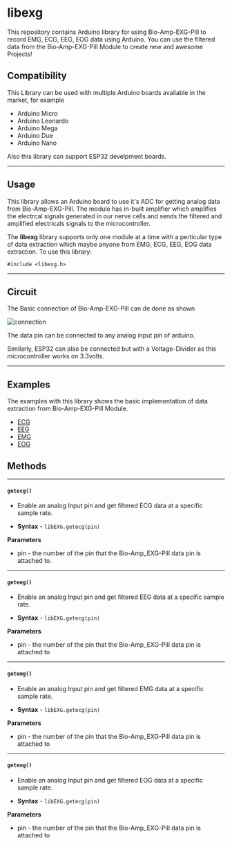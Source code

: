# __libexg__
This repository contains Arduino library for using Bio-Amp-EXG-Pill to record EMG, ECG, EEG, EOG data using Arduino. You can use the filtered data from the Bio-Amp-EXG-Pill Module to create new and awesome Projects!


## Compatibility
This Library can be used with multiple Arduino boards available in the market, for example 
- Arduino Micro
- Arduino Leonardo
- Arduino Mega
- Arduino Due
- Arduino Nano

Also this library can support ESP32 develpment boards.
___
## Usage
This library allows an Arduino board to use it's ADC for getting analog data from Bio-Amp-EXG-Pill. The module has in-built amplifier which amplifies the electrcal signals generated in our nerve cells and sends the filtered and amplified electricals signals to the microcontroller.

The __libexg__ library supports only one module at a time with a perticular type of data extraction which maybe anyone from EMG, ECG, EEG, EOG data extraction. 
To use this library:

`#include <libexg.h>`
___
## Circuit

The Basic connection of Bio-Amp-EXG-Pill can de done as shown

![connection](https://github.com/upsidedownlabs/BioAmp-EXG-Pill/blob/main/graphics/circuits/Basic-Circuit.png)

The data pin can be connected to any analog input pin of arduino.

Similarly, ESP32 can also be connected but with a Voltage-Divider as this microcontroller works on 3.3volts.
___

## Examples
The examples with this library shows the basic implementation of data extraction from Bio-Amp-EXG-Pill Module.
* [ECG](examples/ECG/ECG.ino)
* [EEG](examples/EEG/EEG.ino)
* [EMG](examples/EMG/EMG.ino)
* [EOG](examples/EOG/EOG.ino)

## Methods
___
#### __`getecg()`__ 
* Enable an analog Input pin and get filtered ECG data at a specific sample rate.

* __Syntax__ - `libEXG.getecg(pin)`

__Parameters__
* pin -  the number of the pin that the Bio-Amp_EXG-Pill data pin is attached to. 
___
#### __`geteeg()`__
- Enable an analog Input pin and get filtered EEG data at a specific sample rate.

* __Syntax__ - `libEXG.getecg(pin)`

__Parameters__
* pin -  the number of the pin that the Bio-Amp_EXG-Pill data pin is attached to 

___
#### __`getemg()`__
- Enable an analog Input pin and get filtered EMG data at a specific sample rate.


* __Syntax__ - `libEXG.getecg(pin)`

__Parameters__
* pin -  the number of the pin that the Bio-Amp_EXG-Pill data pin is attached to 
___
#### __`geteog()`__
- Enable an analog Input pin and get filtered EOG data at a specific sample rate.

* __Syntax__ - `libEXG.getecg(pin)`

__Parameters__
* pin -  the number of the pin that the Bio-Amp_EXG-Pill data pin is attached to 